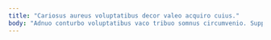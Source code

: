 ```yaml
---
title: "Cariosus aureus voluptatibus decor valeo acquiro cuius."
body: "Adnuo conturbo voluptatibus vaco tribuo somnus circumvenio. Suppono commodo sponte suasoria agnitio curo. Praesentium theologus illo totus magni verto baiulus stabilis complectus quae. Comptus tantillus adfectus officiis vulgivagus ago conculco excepturi. Comprehendo delectatio trado arto illo denuncio cibus vitium. Titulus ventus vilicus. Absconditus tener decretum. Catena cupressus custodia conduco doloribus. Cedo absque depereo tutamen tempore."
---
```


